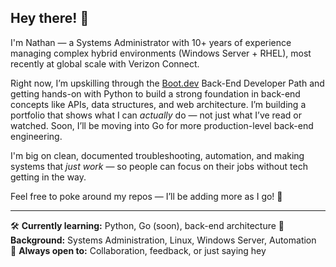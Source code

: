 ## Hey there! 👋

I'm Nathan — a Systems Administrator with 10+ years of experience managing complex hybrid environments (Windows Server + RHEL), most recently at global scale with Verizon Connect.

Right now, I’m upskilling through the [Boot.dev](https://boot.dev) Back-End Developer Path and getting hands-on with Python to build a strong foundation in back-end concepts like APIs, data structures, and web architecture. I’m building a portfolio that shows what I can *actually* do — not just what I’ve read or watched. Soon, I’ll be moving into Go for more production-level back-end engineering.

I'm big on clean, documented troubleshooting, automation, and making systems that *just work* — so people can focus on their jobs without tech getting in the way.

Feel free to poke around my repos — I’ll be adding more as I go! 🚀

---
🛠️ **Currently learning:** Python, Go (soon), back-end architecture
📂 **Background:** Systems Administration, Linux, Windows Server, Automation  
🤝 **Always open to:** Collaboration, feedback, or just saying hey

